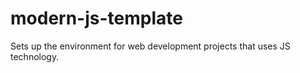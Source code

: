 # modern-js-template
Sets up the environment for web development projects that uses JS technology. 
